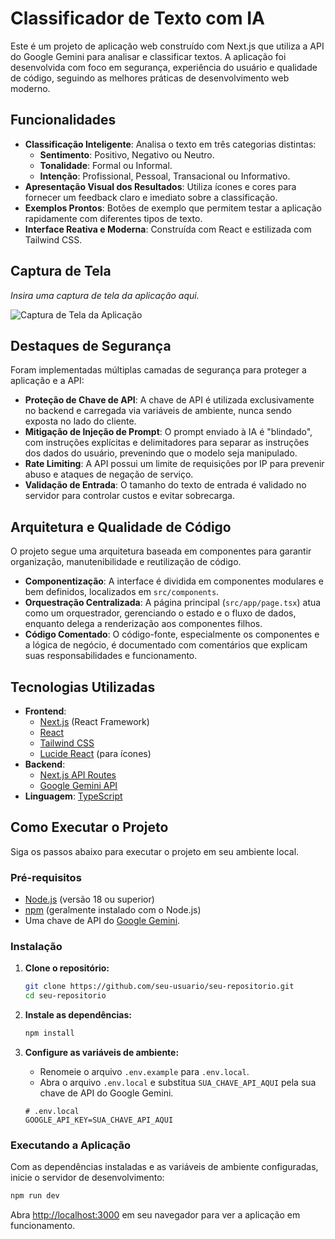 # Classificador de Texto com IA

Este é um projeto de aplicação web construído com Next.js que utiliza a API do Google Gemini para analisar e classificar textos. A aplicação foi desenvolvida com foco em segurança, experiência do usuário e qualidade de código, seguindo as melhores práticas de desenvolvimento web moderno.

## Funcionalidades

- **Classificação Inteligente**: Analisa o texto em três categorias distintas:
  - **Sentimento**: Positivo, Negativo ou Neutro.
  - **Tonalidade**: Formal ou Informal.
  - **Intenção**: Profissional, Pessoal, Transacional ou Informativo.
- **Apresentação Visual dos Resultados**: Utiliza ícones e cores para fornecer um feedback claro e imediato sobre a classificação.
- **Exemplos Prontos**: Botões de exemplo que permitem testar a aplicação rapidamente com diferentes tipos de texto.
- **Interface Reativa e Moderna**: Construída com React e estilizada com Tailwind CSS.

## Captura de Tela

*Insira uma captura de tela da aplicação aqui.*

![Captura de Tela da Aplicação](URL_DA_IMAGEM_AQUI)

## Destaques de Segurança

Foram implementadas múltiplas camadas de segurança para proteger a aplicação e a API:

- **Proteção de Chave de API**: A chave de API é utilizada exclusivamente no backend e carregada via variáveis de ambiente, nunca sendo exposta no lado do cliente.
- **Mitigação de Injeção de Prompt**: O prompt enviado à IA é "blindado", com instruções explícitas e delimitadores para separar as instruções dos dados do usuário, prevenindo que o modelo seja manipulado.
- **Rate Limiting**: A API possui um limite de requisições por IP para prevenir abuso e ataques de negação de serviço.
- **Validação de Entrada**: O tamanho do texto de entrada é validado no servidor para controlar custos e evitar sobrecarga.

## Arquitetura e Qualidade de Código

O projeto segue uma arquitetura baseada em componentes para garantir organização, manutenibilidade e reutilização de código.

- **Componentização**: A interface é dividida em componentes modulares e bem definidos, localizados em `src/components`.
- **Orquestração Centralizada**: A página principal (`src/app/page.tsx`) atua como um orquestrador, gerenciando o estado e o fluxo de dados, enquanto delega a renderização aos componentes filhos.
- **Código Comentado**: O código-fonte, especialmente os componentes e a lógica de negócio, é documentado com comentários que explicam suas responsabilidades e funcionamento.

## Tecnologias Utilizadas

- **Frontend**:
  - [Next.js](https://nextjs.org/) (React Framework)
  - [React](https://reactjs.org/)
  - [Tailwind CSS](https://tailwindcss.com/)
  - [Lucide React](https://lucide.dev/) (para ícones)
- **Backend**:
  - [Next.js API Routes](https://nextjs.org/docs/api-routes/introduction)
  - [Google Gemini API](https://ai.google.dev/)
- **Linguagem**: [TypeScript](https://www.typescriptlang.org/)

## Como Executar o Projeto

Siga os passos abaixo para executar o projeto em seu ambiente local.

### Pré-requisitos

- [Node.js](https://nodejs.org/en/) (versão 18 ou superior)
- [npm](https://www.npmjs.com/) (geralmente instalado com o Node.js)
- Uma chave de API do [Google Gemini](https://ai.google.dev/).

### Instalação

1.  **Clone o repositório:**
    ```bash
    git clone https://github.com/seu-usuario/seu-repositorio.git
    cd seu-repositorio
    ```

2.  **Instale as dependências:**
    ```bash
    npm install
    ```

3.  **Configure as variáveis de ambiente:**
    - Renomeie o arquivo `.env.example` para `.env.local`.
    - Abra o arquivo `.env.local` e substitua `SUA_CHAVE_API_AQUI` pela sua chave de API do Google Gemini.
    ```
    # .env.local
    GOOGLE_API_KEY=SUA_CHAVE_API_AQUI
    ```

### Executando a Aplicação

Com as dependências instaladas e as variáveis de ambiente configuradas, inicie o servidor de desenvolvimento:

```bash
npm run dev
```

Abra [http://localhost:3000](http://localhost:3000) em seu navegador para ver a aplicação em funcionamento.
